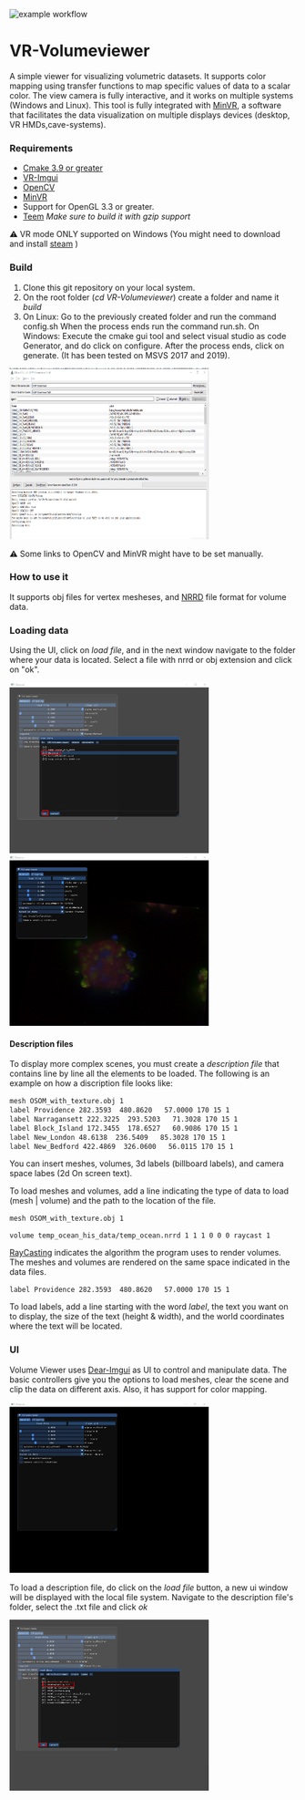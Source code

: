 
![example workflow](https://github.com/brown-ccv/VR-Volumeviewer/actions/workflows/cmake.yml/badge.svg)

# VR-Volumeviewer
A simple viewer for visualizing volumetric datasets. It supports color mapping using transfer functions to map specific values of data to a scalar color. The view camera is fully interactive, and it works on multiple systems (Windows and Linux).
This tool is fully integrated with [MinVR](https://github.com/MinVR/MinVR), a software that facilitates the data visualization on multiple displays devices (desktop, VR HMDs,cave-systems).

### Requirements

* [Cmake 3.9 or greater ](https://cmake.org/)
* [VR-Imgui](https://github.com/brown-ccv/VR-imgui)
* [OpenCV](https://github.com/opencv/opencv)
* [MinVR](https://github.com/MinVR/MinVR)
* Support for OpenGL 3.3 or greater.
* [Teem](http://teem.sourceforge.net/download/index.html) *Make sure to build it with gzip support*

:warning: VR mode ONLY supported on Windows (You might need to download and install [steam](https://store.steampowered.com/steamvr)  )

### Build

1. Clone this git repository on your local system.
2. On the root folder (*cd VR-Volumeviewer*) create a folder and name it *build*
3. On Linux: Go to the previously created folder and run the command config.sh When the process ends run the command run.sh.
   On Windows: Execute the cmake gui tool and select visual studio as code Generator, and do click on configure. After the process ends, click on generate. (It has been tested on MSVS 2017 and 2019).
  <img src="docs/imgs/cmake_gui_1.png" width="350" height="300">
  
   
:warning: Some links to OpenCV and MinVR might have to be set manually.

### How to use it
  
It supports obj files for vertex mesheses, and [NRRD](http://teem.sourceforge.net/nrrd/format.html) file format for volume data.

### Loading data

Using the UI, click on *load file*, and in the next window navigate to the folder where your data is located. Select a file with nrrd or obj extension and click on "ok".

<img src="docs/imgs/volume-viewer-nrrd.png" width="350" height="300">

<img src="docs/imgs/volume-viewer-nrrd-result.png" width="350" height="300">

#### Description files
 
 To display more complex scenes, you must create a *description file* that contains line by line all the elements to be loaded.
 The following is an example on how a discription file looks like:
 
```
mesh OSOM_with_texture.obj 1
label Providence 282.3593  480.8620   57.0000 170 15 1
label Narragansett 222.3225  293.5203   71.3028 170 15 1
label Block_Island 172.3455  178.6527   60.9086 170 15 1
label New_London 48.6138  236.5409   85.3028 170 15 1
label New_Bedford 422.4869  326.0600   56.0115 170 15 1

```

You can insert meshes, volumes, 3d labels (billboard labels), and camera space labes (2d On screen text).


To load meshes and volumes, add a line indicating the type of data to load (mesh | volume) and the path to the location of the file.

```
mesh OSOM_with_texture.obj 1
```

```
volume temp_ocean_his_data/temp_ocean.nrrd 1 1 1 0 0 0 raycast 1
```

[RayCasting](https://en.wikipedia.org/wiki/Volume_ray_casting) indicates the algorithm the program uses to render volumes.
The meshes and volumes are rendered on the same space indicated in the data files.

```
label Providence 282.3593  480.8620   57.0000 170 15 1
```
To load labels, add a line starting with the word *label*, the text you want on to display, the size of the text (height & width), and the world coordinates where the text will be located.

### UI

Volume Viewer uses [Dear-Imgui](https://github.com/ocornut/imgui) as UI to control and manipulate data. The basic controllers give you the options to load meshes, clear the scene and clip the data on different axis. Also, it has support for color mapping.


<img src="docs/imgs/volume-viewer-1.png" width="350" height="300">

To load a description file, do click on the *load file* button, a new ui window will be displayed with the local file system. Navigate to the description file's folder, select the .txt file and click *ok*

<img src="docs/imgs/volume-viewer-3.png" width="350" height="300">



